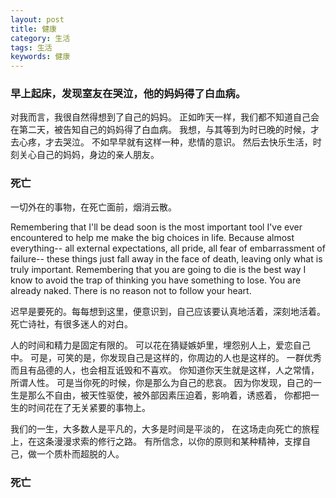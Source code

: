```yaml
---
layout: post
title: 健康
category: 生活
tags: 生活
keywords: 健康
---
```


### 早上起床，发现室友在哭泣，他的妈妈得了白血病。

对我而言，我很自然得想到了自己的妈妈。
正如昨天一样，我们都不知道自己会在第二天，被告知自己的妈妈得了白血病。
我想，与其等到为时已晚的时候，才去心疼，才去哭泣。
不如早早就有这样一种，悲情的意识。
然后去快乐生活，时刻关心自己的妈妈，身边的亲人朋友。


### 死亡

一切外在的事物，在死亡面前，烟消云散。

Remembering that I'll be dead soon is the most important tool I've ever encountered
to help me make the big choices in life.
Because almost everything-- all external expectations, all pride, all fear of embarrassment of failure--
these things just fall away in the face of death, leaving only what is truly important.
Remembering that you are going to die is the best way I know
to avoid the trap of thinking you have something to lose. You are already naked.
There is no reason not to follow your heart.

迟早是要死的。每每想到这里，便意识到，自己应该要认真地活着，深刻地活着。死亡诗社，有很多迷人的对白。

人的时间和精力是固定有限的。
可以花在猜疑嫉妒里，埋怨别人上，爱恋自己中。
可是，可笑的是，你发现自己是这样的，你周边的人也是这样的。
一群优秀而且有品德的人，也会相互诋毁和不喜欢。
你知道你天生就是这样，人之常情，所谓人性。
可是当你死的时候，你是那么为自己的悲哀。
因为你发现，自己的一生是那么不自由，被天性驱使，被外部因素压迫着，影响着，诱惑着，
你都把一生的时间花在了无关紧要的事物上。


我们的一生，大多数人是平凡的，大多是时间是平淡的，
在这场走向死亡的旅程上，在这条漫漫求索的修行之路。
有所信念，以你的原则和某种精神，支撑自己，做一个质朴而超脱的人。


### 死亡

